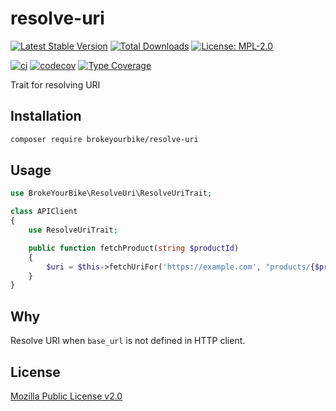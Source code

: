 # resolve-uri

[![Latest Stable Version](https://img.shields.io/github/v/release/brokeyourbike/resolve-uri)](https://github.com/brokeyourbike/resolve-uri/releases)
[![Total Downloads](https://poser.pugx.org/brokeyourbike/resolve-uri/downloads)](https://packagist.org/packages/brokeyourbike/resolve-uri)
[![License: MPL-2.0](https://img.shields.io/badge/license-MPL--2.0-purple.svg)](https://github.com/brokeyourbike/resolve-uri/blob/main/LICENSE)

[![ci](https://github.com/brokeyourbike/resolve-uri/actions/workflows/ci.yml/badge.svg)](https://github.com/brokeyourbike/resolve-uri/actions/workflows/ci.yml)
[![codecov](https://codecov.io/gh/brokeyourbike/resolve-uri/branch/main/graph/badge.svg?token=ImcgnxzGfc)](https://codecov.io/gh/brokeyourbike/resolve-uri)
[![Type Coverage](https://shepherd.dev/github/brokeyourbike/resolve-uri/coverage.svg)](https://shepherd.dev/github/brokeyourbike/resolve-uri)

Trait for resolving URI

## Installation

```bash
composer require brokeyourbike/resolve-uri
```

## Usage

```php
use BrokeYourBike\ResolveUri\ResolveUriTrait;

class APIClient
{
    use ResolveUriTrait;

    public function fetchProduct(string $productId)
    {
        $uri = $this->fetchUriFor('https://example.com', "products/{$productId}");
    }
}
```

## Why

Resolve URI when `base_url` is not defined in HTTP client.

## License
[Mozilla Public License v2.0](https://github.com/brokeyourbike/resolve-uri/blob/main/LICENSE)
